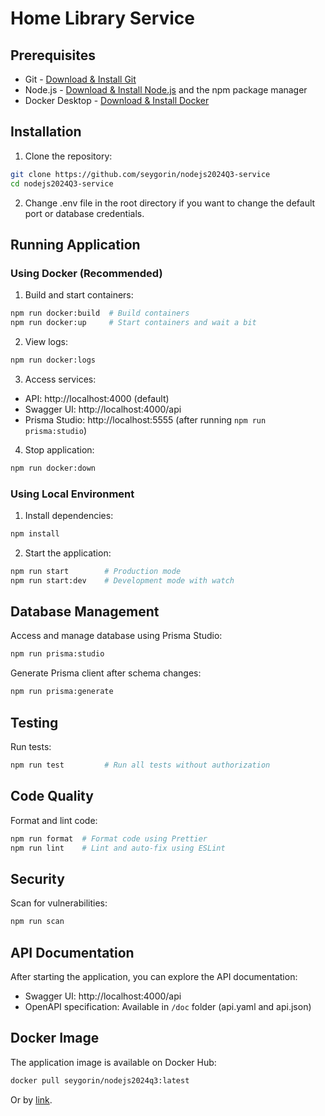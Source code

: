 # Home Library Service

## Prerequisites

- Git - [Download & Install Git](https://git-scm.com/downloads)
- Node.js - [Download & Install Node.js](https://nodejs.org/en/download/) and the npm package manager
- Docker Desktop - [Download & Install Docker](https://www.docker.com/products/docker-desktop/)

## Installation

1. Clone the repository:
```bash
git clone https://github.com/seygorin/nodejs2024Q3-service
cd nodejs2024Q3-service
```

2. Change .env file in the root directory if you want to change the default port or database credentials.

## Running Application

### Using Docker (Recommended)

1. Build and start containers:
```bash
npm run docker:build  # Build containers
npm run docker:up     # Start containers and wait a bit
```

2. View logs:
```bash
npm run docker:logs
```

3. Access services:
- API: http://localhost:4000 (default)
- Swagger UI: http://localhost:4000/api
- Prisma Studio: http://localhost:5555 (after running `npm run prisma:studio`)

4. Stop application:
```bash
npm run docker:down
```

### Using Local Environment

1. Install dependencies:
```bash
npm install
```

2. Start the application:
```bash
npm run start        # Production mode
npm run start:dev    # Development mode with watch
```

## Database Management

Access and manage database using Prisma Studio:
```bash
npm run prisma:studio
```

Generate Prisma client after schema changes:
```bash
npm run prisma:generate
```

## Testing

Run tests:
```bash
npm run test         # Run all tests without authorization
```

## Code Quality

Format and lint code:
```bash
npm run format  # Format code using Prettier
npm run lint    # Lint and auto-fix using ESLint
```

## Security

Scan for vulnerabilities:
```bash
npm run scan
```

## API Documentation

After starting the application, you can explore the API documentation:
- Swagger UI: http://localhost:4000/api
- OpenAPI specification: Available in `/doc` folder (api.yaml and api.json)

## Docker Image

The application image is available on Docker Hub:
```bash
docker pull seygorin/nodejs2024q3:latest
```

Or by [link](https://hub.docker.com/r/seygorin/nodejs2024q3).

